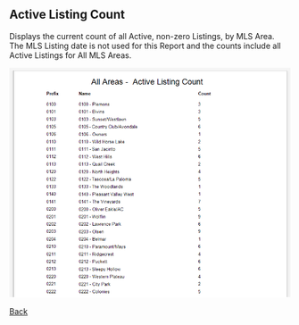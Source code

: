 ## Active Listing Count

Displays the current count of all Active, non-zero Listings, by MLS Area. The MLS Listing date is not used for this Report and the counts include all Active Listings for All MLS Areas.

![active_listing_count](../../images/reda_rpt_active_listing_count.PNG)


[Back](../report-types.md)
